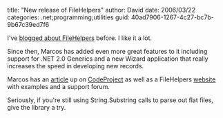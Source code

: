 
title: "New release of FileHelpers"
author: David
date: 2006/03/22
categories: .net;programming;utilities
guid: 40ad7906-1267-4c27-bc7b-9b67c39ed7f6

I've [blogged about FileHelpers](/blog/2006/01/05/the-filehelpers-library-rocks/) before. I like it a lot.

Since then, Marcos has added even more great features to it including support for .NET 2.0 Generics and a new Wizard application that really increases the speed in developing new records.

Marcos has an [article](http://www.codeproject.com/useritems/filehelpers.asp) up on [CodeProject](http://www.codeproject.com/) as well as a FileHelpers [website](http://filehelpers.sourceforge.net/) with examples and a support forum.

Seriously, if you're still using String.Substring calls to parse out flat files, give the library a try.

